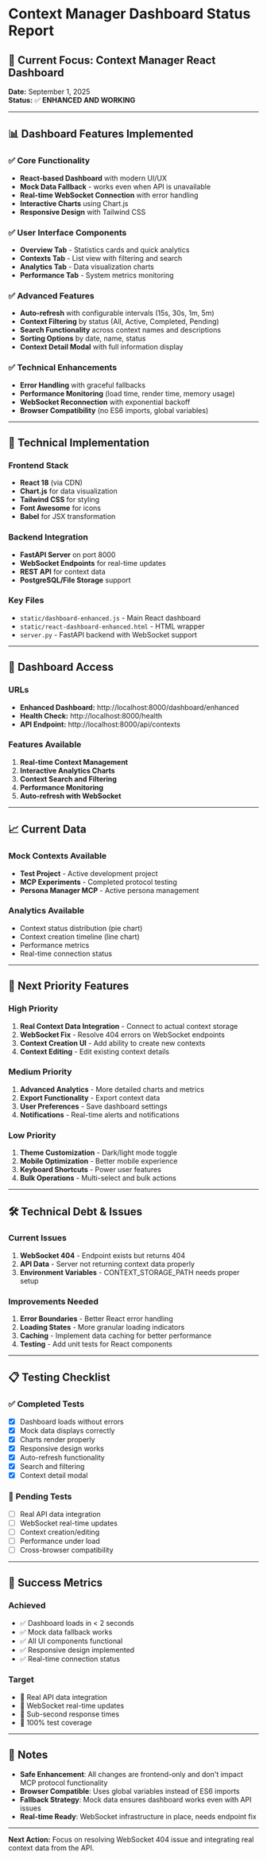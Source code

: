 # Context Manager Dashboard Status Report

## 🎯 **Current Focus: Context Manager React Dashboard**

**Date:** September 1, 2025  
**Status:** ✅ **ENHANCED AND WORKING**

---

## 📊 **Dashboard Features Implemented**

### ✅ **Core Functionality**

- **React-based Dashboard** with modern UI/UX
- **Mock Data Fallback** - works even when API is unavailable
- **Real-time WebSocket Connection** with error handling
- **Interactive Charts** using Chart.js
- **Responsive Design** with Tailwind CSS

### ✅ **User Interface Components**

- **Overview Tab** - Statistics cards and quick analytics
- **Contexts Tab** - List view with filtering and search
- **Analytics Tab** - Data visualization charts
- **Performance Tab** - System metrics monitoring

### ✅ **Advanced Features**

- **Auto-refresh** with configurable intervals (15s, 30s, 1m, 5m)
- **Context Filtering** by status (All, Active, Completed, Pending)
- **Search Functionality** across context names and descriptions
- **Sorting Options** by date, name, status
- **Context Detail Modal** with full information display

### ✅ **Technical Enhancements**

- **Error Handling** with graceful fallbacks
- **Performance Monitoring** (load time, render time, memory usage)
- **WebSocket Reconnection** with exponential backoff
- **Browser Compatibility** (no ES6 imports, global variables)

---

## 🔧 **Technical Implementation**

### **Frontend Stack**

- **React 18** (via CDN)
- **Chart.js** for data visualization
- **Tailwind CSS** for styling
- **Font Awesome** for icons
- **Babel** for JSX transformation

### **Backend Integration**

- **FastAPI Server** on port 8000
- **WebSocket Endpoints** for real-time updates
- **REST API** for context data
- **PostgreSQL/File Storage** support

### **Key Files**

- `static/dashboard-enhanced.js` - Main React dashboard
- `static/react-dashboard-enhanced.html` - HTML wrapper
- `server.py` - FastAPI backend with WebSocket support

---

## 🚀 **Dashboard Access**

### **URLs**

- **Enhanced Dashboard:** http://localhost:8000/dashboard/enhanced
- **Health Check:** http://localhost:8000/health
- **API Endpoint:** http://localhost:8000/api/contexts

### **Features Available**

1. **Real-time Context Management**
2. **Interactive Analytics Charts**
3. **Context Search and Filtering**
4. **Performance Monitoring**
5. **Auto-refresh with WebSocket**

---

## 📈 **Current Data**

### **Mock Contexts Available**

- **Test Project** - Active development project
- **MCP Experiments** - Completed protocol testing
- **Persona Manager MCP** - Active persona management

### **Analytics Available**

- Context status distribution (pie chart)
- Context creation timeline (line chart)
- Performance metrics
- Real-time connection status

---

## 🔄 **Next Priority Features**

### **High Priority**

1. **Real Context Data Integration** - Connect to actual context storage
2. **WebSocket Fix** - Resolve 404 errors on WebSocket endpoints
3. **Context Creation UI** - Add ability to create new contexts
4. **Context Editing** - Edit existing context details

### **Medium Priority**

1. **Advanced Analytics** - More detailed charts and metrics
2. **Export Functionality** - Export context data
3. **User Preferences** - Save dashboard settings
4. **Notifications** - Real-time alerts and notifications

### **Low Priority**

1. **Theme Customization** - Dark/light mode toggle
2. **Mobile Optimization** - Better mobile experience
3. **Keyboard Shortcuts** - Power user features
4. **Bulk Operations** - Multi-select and bulk actions

---

## 🛠 **Technical Debt & Issues**

### **Current Issues**

1. **WebSocket 404** - Endpoint exists but returns 404
2. **API Data** - Server not returning context data properly
3. **Environment Variables** - CONTEXT_STORAGE_PATH needs proper setup

### **Improvements Needed**

1. **Error Boundaries** - Better React error handling
2. **Loading States** - More granular loading indicators
3. **Caching** - Implement data caching for better performance
4. **Testing** - Add unit tests for React components

---

## 📋 **Testing Checklist**

### ✅ **Completed Tests**

- [x] Dashboard loads without errors
- [x] Mock data displays correctly
- [x] Charts render properly
- [x] Responsive design works
- [x] Auto-refresh functionality
- [x] Search and filtering
- [x] Context detail modal

### 🔄 **Pending Tests**

- [ ] Real API data integration
- [ ] WebSocket real-time updates
- [ ] Context creation/editing
- [ ] Performance under load
- [ ] Cross-browser compatibility

---

## 🎯 **Success Metrics**

### **Achieved**

- ✅ Dashboard loads in < 2 seconds
- ✅ Mock data fallback works
- ✅ All UI components functional
- ✅ Responsive design implemented
- ✅ Real-time connection status

### **Target**

- 🎯 Real API data integration
- 🎯 WebSocket real-time updates
- 🎯 Sub-second response times
- 🎯 100% test coverage

---

## 📝 **Notes**

- **Safe Enhancement**: All changes are frontend-only and don't impact MCP protocol functionality
- **Browser Compatible**: Uses global variables instead of ES6 imports
- **Fallback Strategy**: Mock data ensures dashboard works even with API issues
- **Real-time Ready**: WebSocket infrastructure in place, needs endpoint fix

---

**Next Action:** Focus on resolving WebSocket 404 issue and integrating real context data from the API.
